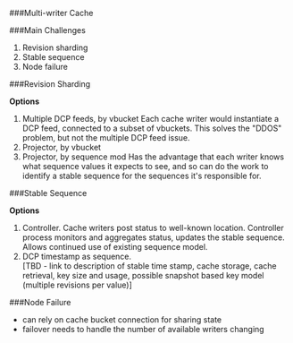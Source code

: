 ###Multi-writer Cache

###Main Challenges
 1. Revision sharding
 2. Stable sequence 
 3. Node failure

###Revision Sharding

**Options**
1. Multiple DCP feeds, by vbucket
Each cache writer would instantiate a DCP feed, connected to a subset of vbuckets.  This solves the "DDOS" problem, but not the multiple DCP feed issue.
2. Projector, by vbucket
3. Projector, by sequence mod
Has the advantage that each writer knows what sequence values it expects to see, and so can do the work to identify a stable sequence for the sequences it's responsible for.


###Stable Sequence 

**Options**
1. Controller.  Cache writers post status to well-known location.  Controller process monitors and aggregates status, updates the stable sequence.  Allows continued use of existing sequence model.
2. DCP timestamp as sequence.  
[TBD - link to description of stable time stamp, cache storage, cache retrieval, key size and usage, possible snapshot based key model (multiple revisions per value)]


###Node Failure

- can rely on cache bucket connection for sharing state
- failover needs to handle the number of available writers changing